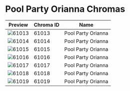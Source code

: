 # Pool Party Orianna Chromas

| Preview | Chroma ID | Name |
|---------|-----------|------|
| ![61013](https://raw.communitydragon.org/latest/plugins/rcp-be-lol-game-data/global/default/v1/champion-chroma-images/61/61013.png) | 61013 | Pool Party Orianna |
| ![61014](https://raw.communitydragon.org/latest/plugins/rcp-be-lol-game-data/global/default/v1/champion-chroma-images/61/61014.png) | 61014 | Pool Party Orianna |
| ![61015](https://raw.communitydragon.org/latest/plugins/rcp-be-lol-game-data/global/default/v1/champion-chroma-images/61/61015.png) | 61015 | Pool Party Orianna |
| ![61016](https://raw.communitydragon.org/latest/plugins/rcp-be-lol-game-data/global/default/v1/champion-chroma-images/61/61016.png) | 61016 | Pool Party Orianna |
| ![61017](https://raw.communitydragon.org/latest/plugins/rcp-be-lol-game-data/global/default/v1/champion-chroma-images/61/61017.png) | 61017 | Pool Party Orianna |
| ![61018](https://raw.communitydragon.org/latest/plugins/rcp-be-lol-game-data/global/default/v1/champion-chroma-images/61/61018.png) | 61018 | Pool Party Orianna |
| ![61019](https://raw.communitydragon.org/latest/plugins/rcp-be-lol-game-data/global/default/v1/champion-chroma-images/61/61019.png) | 61019 | Pool Party Orianna |